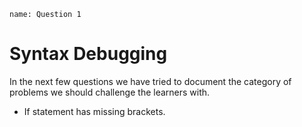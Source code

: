 ```ngMeta
name: Question 1
```

# Syntax Debugging

In the next few questions we have tried to document the category of problems we should challenge the learners with.

- If statement has missing brackets.